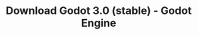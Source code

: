 ---
# Generated by /scripts/js/download_archive_generator !!! do not edit by hand !!!
title: 'Download Godot 3.0 (stable) - Godot Engine'
type: 'download/archive'
name: '3.0'
flavor: 'stable'
release_date: '2018-01-29T02:00:00-00:00'
release_notes: '/article/godot-3-0-released/'
links:
  android.apk:
    name: 'android.apk'
    title: 'Android'
    caption: 'Universal APK (ARM64 + ARMv7 + x86_64 + x86)'
    tags:
      - 'APK download'
      - 'ARM64/v7'
      - 'x86 (64 & 32 bit)'
    hosts:
      github_builds:
        regular: 'https://github.com/godotengine/godot-builds/releases/download/3.0-stable/Godot_v3.0-stable_android_editor.apk'
        mono: '#'
      github:
        regular: 'https://github.com/godotengine/godot/releases/download/3.0-stable/Godot_v3.0-stable_android_editor.apk'
        mono: '#'
  macos.universal:
    name: 'macos.universal'
    title: 'macOS'
    caption: 'Universal (x86_64 + Apple Silicon)'
    tags:
      - 'Intel/Apple Silicon'
      - '64 bit'
    hosts:
      github_builds:
        regular: 'https://github.com/godotengine/godot-builds/releases/download/3.0-stable/Godot_v3.0-stable_osx.universal.zip'
        mono: 'https://github.com/godotengine/godot-builds/releases/download/3.0-stable/Godot_v3.0-stable_mono_osx.universal.zip'
      github:
        regular: 'https://github.com/godotengine/godot/releases/download/3.0-stable/Godot_v3.0-stable_osx.universal.zip'
        mono: 'https://github.com/godotengine/godot/releases/download/3.0-stable/Godot_v3.0-stable_mono_osx.universal.zip'
  windows.64:
    name: 'windows.64'
    title: 'Windows'
    caption: 'Standard (x86_64)'
    tags:
      - '64 bit'
    hosts:
      github_builds:
        regular: 'https://github.com/godotengine/godot-builds/releases/download/3.0-stable/Godot_v3.0-stable_win64.exe.zip'
        mono: 'https://github.com/godotengine/godot-builds/releases/download/3.0-stable/Godot_v3.0-stable_mono_win64.zip'
      github:
        regular: 'https://github.com/godotengine/godot/releases/download/3.0-stable/Godot_v3.0-stable_win64.exe.zip'
        mono: 'https://github.com/godotengine/godot/releases/download/3.0-stable/Godot_v3.0-stable_mono_win64.zip'
  linux_server.headless.64:
    name: 'linux_server.headless.64'
    title: 'Linux Server'
    caption: 'Headless (x86_64)'
    tags:
      - '64 bit'
      - 'Headless'
    hosts:
      github_builds:
        regular: 'https://github.com/godotengine/godot-builds/releases/download/3.0-stable/Godot_v3.0-stable_linux_headless.64.zip'
        mono: 'https://github.com/godotengine/godot-builds/releases/download/3.0-stable/Godot_v3.0-stable_mono_linux_headless_64.zip'
      github:
        regular: 'https://github.com/godotengine/godot/releases/download/3.0-stable/Godot_v3.0-stable_linux_headless.64.zip'
        mono: 'https://github.com/godotengine/godot/releases/download/3.0-stable/Godot_v3.0-stable_mono_linux_headless_64.zip'
  web:
    name: 'web'
    title: 'Web editor'
    caption: ''
    tags:
      - 'Self-hosted'
      - 'Cross-platform'
    hosts:
      github_builds:
        regular: 'https://github.com/godotengine/godot-builds/releases/download/3.0-stable/Godot_v3.0-stable_web_editor.zip'
        mono: '#'
      github:
        regular: 'https://github.com/godotengine/godot/releases/download/3.0-stable/Godot_v3.0-stable_web_editor.zip'
        mono: '#'
  linux.64:
    name: 'linux.64'
    title: 'Linux'
    caption: 'Standard (x86_64)'
    tags:
      - '64 bit'
    hosts:
      github_builds:
        regular: 'https://github.com/godotengine/godot-builds/releases/download/3.0-stable/Godot_v3.0-stable_x11.64.zip'
        mono: 'https://github.com/godotengine/godot-builds/releases/download/3.0-stable/Godot_v3.0-stable_mono_x11_64.zip'
      github:
        regular: 'https://github.com/godotengine/godot/releases/download/3.0-stable/Godot_v3.0-stable_x11.64.zip'
        mono: 'https://github.com/godotengine/godot/releases/download/3.0-stable/Godot_v3.0-stable_mono_x11_64.zip'
  linux.32:
    name: 'linux.32'
    title: 'Linux'
    caption: 'Standard (x86)'
    tags:
      - '32 bit'
    hosts:
      github_builds:
        regular: 'https://github.com/godotengine/godot-builds/releases/download/3.0-stable/Godot_v3.0-stable_x11.32.zip'
        mono: 'https://github.com/godotengine/godot-builds/releases/download/3.0-stable/Godot_v3.0-stable_mono_x11_32.zip'
      github:
        regular: 'https://github.com/godotengine/godot/releases/download/3.0-stable/Godot_v3.0-stable_x11.32.zip'
        mono: 'https://github.com/godotengine/godot/releases/download/3.0-stable/Godot_v3.0-stable_mono_x11_32.zip'
  windows.32:
    name: 'windows.32'
    title: 'Windows'
    caption: 'Standard (x86)'
    tags:
      - '32 bit'
    hosts:
      github_builds:
        regular: 'https://github.com/godotengine/godot-builds/releases/download/3.0-stable/Godot_v3.0-stable_win32.exe.zip'
        mono: 'https://github.com/godotengine/godot-builds/releases/download/3.0-stable/Godot_v3.0-stable_mono_win32.zip'
      github:
        regular: 'https://github.com/godotengine/godot/releases/download/3.0-stable/Godot_v3.0-stable_win32.exe.zip'
        mono: 'https://github.com/godotengine/godot/releases/download/3.0-stable/Godot_v3.0-stable_mono_win32.zip'
  linux_server.64:
    name: 'linux_server.64'
    title: 'Linux Server'
    caption: 'Standard (x86_64)'
    tags:
      - '64 bit'
    hosts:
      github_builds:
        regular: 'https://github.com/godotengine/godot-builds/releases/download/3.0-stable/Godot_v3.0-stable_linux_server.64.zip'
        mono: 'https://github.com/godotengine/godot-builds/releases/download/3.0-stable/Godot_v3.0-stable_mono_linux_server_64.zip'
      github:
        regular: 'https://github.com/godotengine/godot/releases/download/3.0-stable/Godot_v3.0-stable_linux_server.64.zip'
        mono: 'https://github.com/godotengine/godot/releases/download/3.0-stable/Godot_v3.0-stable_mono_linux_server_64.zip'
  aar_library:
    name: 'aar_library'
    title: 'AAR library'
    caption: ''
    tags:
      - 'Android plugins'
      - 'Java'
      - 'Kotlin'
    hosts:
      github_builds:
        regular: 'https://github.com/godotengine/godot-builds/releases/download/3.0-stable/godot-lib.3.0.stable.release.aar'
        mono: 'https://github.com/godotengine/godot-builds/releases/download/3.0-stable/godot-lib.3.0.stable.mono.release.aar'
      github:
        regular: 'https://github.com/godotengine/godot/releases/download/3.0-stable/godot-lib.3.0.stable.release.aar'
        mono: 'https://github.com/godotengine/godot/releases/download/3.0-stable/godot-lib.3.0.stable.mono.release.aar'
  templates:
    name: 'templates'
    title: 'Export templates'
    caption: ''
    tags:
      - 'Used to export your games to all supported platforms'
    hosts:
      github_builds:
        regular: 'https://github.com/godotengine/godot-builds/releases/download/3.0-stable/Godot_v3.0-stable_export_templates.tpz'
        mono: 'https://github.com/godotengine/godot-builds/releases/download/3.0-stable/Godot_v3.0-stable_mono_export_templates.tpz'
      github:
        regular: 'https://github.com/godotengine/godot/releases/download/3.0-stable/Godot_v3.0-stable_export_templates.tpz'
        mono: 'https://github.com/godotengine/godot/releases/download/3.0-stable/Godot_v3.0-stable_mono_export_templates.tpz'
primaryPlatforms:
  - 'android.apk'
  - 'macos.universal'
  - 'windows.64'
  - 'linux_server.headless.64'
  - 'web'
  - 'templates'
---